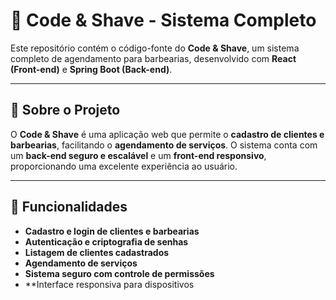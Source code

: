 # 💈 **Code & Shave - Sistema Completo**

Este repositório contém o código-fonte do **Code & Shave**, um sistema completo de agendamento para barbearias, desenvolvido com **React (Front-end)** e **Spring Boot (Back-end)**.

---

## 📌 **Sobre o Projeto**

O **Code & Shave** é uma aplicação web que permite o **cadastro de clientes e barbearias**, facilitando o **agendamento de serviços**. O sistema conta com um **back-end seguro e escalável** e um **front-end responsivo**, proporcionando uma excelente experiência ao usuário.

---

## 🚀 **Funcionalidades**

- **Cadastro e login de clientes e barbearias**
- **Autenticação e criptografia de senhas**
- **Listagem de clientes cadastrados**
- **Agendamento de serviços**
- **Sistema seguro com controle de permissões**
- **Interface responsiva para dispositivos
